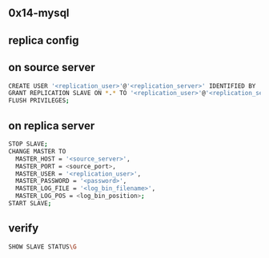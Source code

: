 ## 0x14-mysql

## replica config

## on source server

```bash
CREATE USER '<replication_user>'@'<replication_server>' IDENTIFIED BY '<password>';
GRANT REPLICATION SLAVE ON *.* TO '<replication_user>'@'<replication_server>';
FLUSH PRIVILEGES;
```

## on replica server

```bash
STOP SLAVE;
CHANGE MASTER TO
  MASTER_HOST = '<source_server>',
  MASTER_PORT = <source_port>,
  MASTER_USER = '<replication_user>',
  MASTER_PASSWORD = '<password>',
  MASTER_LOG_FILE = '<log_bin_filename>',
  MASTER_LOG_POS = <log_bin_position>;
START SLAVE;
```
## verify

```bash
SHOW SLAVE STATUS\G
```
